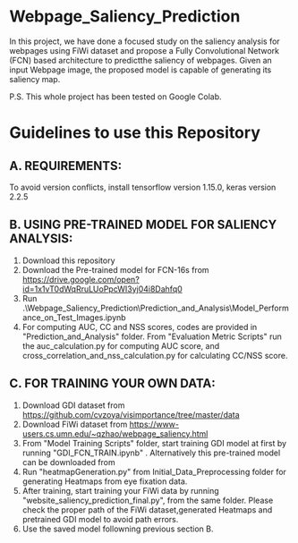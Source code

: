 # Webpage_Saliency_Prediction

In this project, we have done a focused study on the saliency analysis for webpages using FiWi dataset and propose a Fully Convolutional Network (FCN) based architecture to predictthe saliency of webpages. Given an input Webpage image, the proposed model is capable of generating its saliency map.


P.S. This whole project has been tested on Google Colab.

# Guidelines to use this Repository

## A. REQUIREMENTS:
To avoid version conflicts, install tensorflow version 1.15.0, keras version 2.2.5

## B. USING PRE-TRAINED MODEL FOR SALIENCY ANALYSIS:
1. Download this repository
2. Download the Pre-trained model for FCN-16s from https://drive.google.com/open?id=1x1vT0dWqRruLUoPpcWI3yj04i8Dahfq0
3. Run .\Webpage_Saliency_Prediction\Prediction_and_Analysis\Model_Performance_on_Test_Images.ipynb
4. For computing AUC, CC and NSS scores, codes are provided in "Prediction_and_Analysis" folder. From "Evaluation Metric Scripts" run the auc_calculation.py for computing AUC score, and cross_correlation_and_nss_calculation.py for calculating CC/NSS score.

## C. FOR TRAINING YOUR OWN DATA:
1. Download GDI dataset from https://github.com/cvzoya/visimportance/tree/master/data
2. Download FiWi dataset from https://www-users.cs.umn.edu/~qzhao/webpage_saliency.html
3. From "Model Training Scripts" folder, start training GDI model at first by running "GDI_FCN_TRAIN.ipynb" . 
Alternatively this pre-trained model can be downloaded from
4. Run "heatmapGeneration.py" from Initial_Data_Preprocessing folder for generating Heatmaps from eye fixation data.  
5. After training, start training your FiWi data by running "website_saliency_prediction_final.py", from the same folder. Please check the proper path of the FiWi dataset,generated Heatmaps and pretrained GDI model to avoid path errors.
6. Use the saved model followning previous section B.







